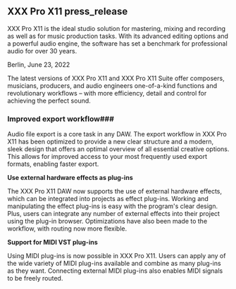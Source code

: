 ## XXX Pro X11 press_release

XXX Pro X11 is the ideal studio solution for mastering, mixing and recording as well as for music production tasks. With its advanced editing options and a powerful audio engine, the software has set a benchmark for professional audio for over 30 years.

Berlin, June 23, 2022

The latest versions of XXX Pro X11 and XXX Pro X11 Suite offer composers, musicians, producers, and audio engineers one-of-a-kind functions and revolutionary workflows – with more efficiency, detail and control for achieving the perfect sound.

### Improved export workflow###

Audio file export is a core task in any DAW. The export workflow in XXX Pro X11 has been optimized to provide a new clear structure and a modern, sleek design that offers an optimal overview of all essential creative options. This allows for improved access to your most frequently used export formats, enabling faster export.

**Use external hardware effects as plug-ins**  

The XXX Pro X11 DAW now supports the use of external hardware effects, which can be integrated into projects as effect plug-ins. Working and manipulating the effect plug-ins is easy with the program's clear design. Plus, users can integrate any number of external effects into their project using the plug-in browser. Optimizations have also been made to the workflow, with routing now more flexible.

**Support for MIDI VST plug-ins**  

Using MIDI plug-ins is now possible in XXX Pro X11. Users can apply any of the wide variety of MIDI plug-ins available and combine as many plug-ins as they want. Connecting external MIDI plug-ins also enables MIDI signals to be freely routed.
